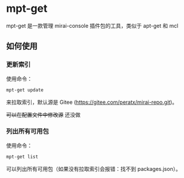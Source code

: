 # mpt-get

mpt-get 是一款管理 mirai-console 插件包的工具，类似于 apt-get 和 mcl

## 如何使用

### 更新索引

使用命令：

```bash
mpt-get update
```

来拉取索引，默认源是 Gitee (https://gitee.com/peratx/mirai-repo.git)。

~~可以在配置文件中修改源~~ 还没做

### 列出所有可用包

使用命令：

```bash
mpt-get list
```

可以列出所有可用包（如果没有拉取索引会报错：找不到 packages.json）。
